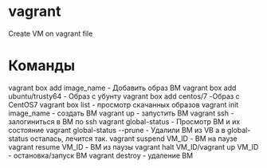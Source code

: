 # vagrant
Create VM on vagrant file
# Команды
vagrant box add image_name - Добавить образ ВМ
vagrant box add ubuntu/trusty64 - Образ с убунту
vagrant box add centos/7 -Образ с CentOS7
vagrant box list - просмотр скачанных образов
vagrant init image_name - создать ВМ
vagrant up - запустить ВМ
vagrant ssh - залогиниться в ВМ по ssh
vagrant global-status - Просмотр ВМ и их состояние
vagrant global-status --prune - Удалили ВМ из VB а в global-status осталась, лечится так.
vagrant suspend VM_ID - ВМ на паузе
vagrant resume VM_ID - ВМ из паузы
vagrant halt VM_ID/vagrant up VM_ID - остановка/запуск ВМ
vagrant destroy - удаление ВМ
